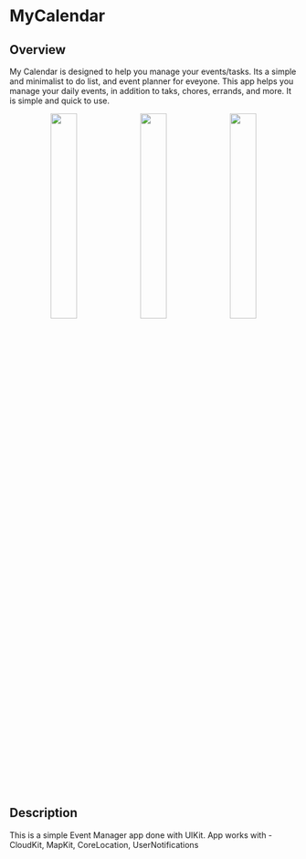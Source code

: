 # MyCalendar

## Overview

My Calendar is designed to help you manage your events/tasks. Its a simple and minimalist to do list, and event planner for eveyone. This app helps you manage your daily events, in addition to taks, chores, errands, and more. It is simple and quick to use. 

<p align="middle">
  <img src="/../main/images/eventz-home.png" width="30.33%" />
    <img src="/../main/images/eventz-details.png" width="30.33%" />
      <img src="/../main/images/eventz-settings.png" width="30.33%" />
</p>


## Description

This is a simple Event Manager app done with UIKit.
App works with - CloudKit, MapKit, CoreLocation, UserNotifications
